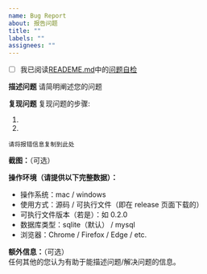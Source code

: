 ```yaml
---
name: Bug Report
about: 报告问题
title: ""
labels: ""
assignees: ""
---
```


<!-- 若有问题请尽量在分别独立的 Issue 中提出 -->
<!-- 内容请尽量填写完整，不填的地方烦请删除掉，避免不必要的阅读阻力 -->
<!-- 注：被这些奇怪符号括起来的内容不会在preview预览中显示 -->

- [ ] 我已阅读[READEME.md](https://github.com/Benature/WordReview/blob/ben/README.md)中的[问题自检](https://github.com/Benature/WordReview/blob/ben/README.md#%E9%97%AE%E9%A2%98%E8%87%AA%E6%A3%80)

**描述问题**
请简明阐述您的问题

**复现问题**
复现问题的步骤:

<!-- 是如何操作才会触发您遇到的问题 -->

1. 
2. 

```
请将报错信息复制到此处
```

**截图：**（可选）

<!-- 合适的话可以提供用以描述问题的截图。但是不推荐用截图来展示命令行输出，除非你真的认为这很有必要。 -->
<!-- 上传图片后请点击 preview 预览图片是否成功显示，以免造成不必要的困扰 -->

**操作环境（请提供以下完整数据）：**

- 操作系统：mac / windows
- 使用方式：源码 / 可执行文件（即在 release 页面下载的）
- 可执行文件版本（若是）：如 0.2.0
- 数据库类型：sqlite（默认） / mysql
- 浏览器：Chrome / Firefox / Edge / etc.

**额外信息：**（可选）  
任何其他的您认为有助于能描述问题/解决问题的信息。

<!-- 最后 -->
<!-- 请点下右上角的 Preview 确认预览显示是否理想🙂 谢谢配合 -->
